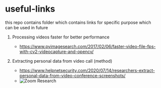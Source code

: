 # useful-links
this repo contains folder which contains links for specific purpose which can be used in future

1. Processing videos faster for better performance
   - https://www.pyimagesearch.com/2017/02/06/faster-video-file-fps-with-cv2-videocapture-and-opencv/

2. Extracting personal data from video call (method)
   - https://www.helpnetsecurity.com/2020/07/14/researchers-extract-personal-data-from-video-conference-screenshots/
   - ![Zoom Research](https://img2.helpnetsecurity.com/posts2020/bgu-zoom-research2.jpg)

